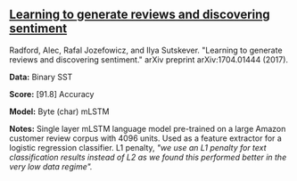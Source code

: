 ## [Learning to generate reviews and discovering sentiment](https://arxiv.org/pdf/1704.01444.pdf)

Radford, Alec, Rafal Jozefowicz, and Ilya Sutskever. "Learning to generate reviews and discovering sentiment." arXiv preprint arXiv:1704.01444 (2017).

**Data:** Binary SST 

**Score:** [91.8] Accuracy

**Model:** Byte (char) mLSTM

**Notes:** Single layer mLSTM language model pre-trained on a large Amazon customer review corpus with 4096 units. Used as a feature extractor for a logistic regression classifier. L1 penalty, _"we use an L1 penalty for text classification results instead of L2 as we found this performed better in the very low data regime"._


